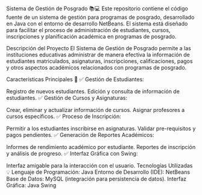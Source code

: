 Sistema de Gestión de Posgrado 📚💻
Este repositorio contiene el código fuente de un sistema de gestión para programas de posgrado, desarrollado en Java con el entorno de desarrollo NetBeans. El sistema está diseñado para facilitar el proceso de administración de estudiantes, cursos, inscripciones y planificación académica en programas de posgrado.

Descripción del Proyecto
El Sistema de Gestión de Posgrado permite a las instituciones educativas administrar de manera efectiva la información de estudiantes matriculados, asignaturas, inscripciones, calificaciones, pagos y otros aspectos académicos relacionados con programas de posgrado.

Características Principales 🚀
✅ Gestión de Estudiantes:

Registro de nuevos estudiantes.
Edición y consulta de información de estudiantes.
✅ Gestión de Cursos y Asignaturas:

Crear, eliminar y actualizar información de cursos.
Asignar profesores a cursos específicos.
✅ Proceso de Inscripción:

Permitir a los estudiantes inscribirse en asignaturas.
Validar pre-requisitos y pagos pendientes.
✅ Generación de Reportes Académicos:

Informes de rendimiento académico por estudiante.
Reportes de inscripción y análisis de progreso.
✅ Interfaz Gráfica con Swing:

Interfaz amigable para la interacción con el usuario.
Tecnologías Utilizadas 💡
Lenguaje de Programación: Java
Entorno de Desarrollo (IDE): NetBeans
Base de Datos: MySQL (integración para persistencia de datos).
Interfaz Gráfica: Java Swing
